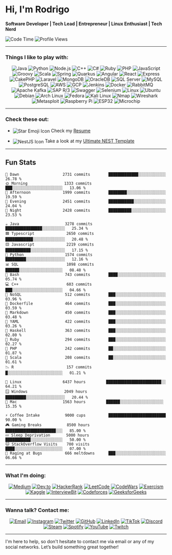 # Hi, I'm Rodrigo  
**Software Developer | Tech Lead | Entrepreneur | Linux Enthusiast | Tech Nerd** 

![Code Time](http://img.shields.io/badge/Code%20Time-2%2C478%20hrs%2041%20mins-blue)     ![Profile Views](http://img.shields.io/badge/Profile%20Views-255-blue)

---

### Things I like to play with:
<p align="center">
  <img alt="Java" src="https://img.shields.io/badge/-Java-007396?style=flat-square&logo=java&logoColor=white" />
  <img alt="Python" src="https://img.shields.io/badge/-Python-3776AB?style=flat-square&logo=python&logoColor=white" />
  <img alt="Node.js" src="https://img.shields.io/badge/-Node.js-43853d?style=flat-square&logo=node.js&logoColor=white" />
  <img alt="C++" src="https://img.shields.io/badge/-C++-00599C?style=flat-square&logo=c%2B%2B&logoColor=white" />
  <img alt="C#" src="https://img.shields.io/badge/-C%23-239120?style=flat-square&logo=c-sharp&logoColor=white" />
  <img alt="Ruby" src="https://img.shields.io/badge/-Ruby-CC342D?style=flat-square&logo=ruby&logoColor=white" />
  <img alt="PHP" src="https://img.shields.io/badge/-PHP-777BB4?style=flat-square&logo=php&logoColor=white" />
  <img alt="JavaScript" src="https://img.shields.io/badge/-JavaScript-F7DF1E?style=flat-square&logo=javascript&logoColor=white" />
  <img alt="Groovy" src="https://img.shields.io/badge/-Groovy-4298B8?style=flat-square&logo=apache-groovy&logoColor=white" />
  <img alt="Scala" src="https://img.shields.io/badge/-Scala-DC322F?style=flat-square&logo=scala&logoColor=white" />
  <img alt="Spring" src="https://img.shields.io/badge/-Spring-6DB33F?style=flat-square&logo=spring&logoColor=white" />
  <img alt="Quarkus" src="https://img.shields.io/badge/-Quarkus-4695EB?style=flat-square&logo=quarkus&logoColor=white" />
  <img alt="Angular" src="https://img.shields.io/badge/-Angular-DD0031?style=flat-square&logo=angular&logoColor=white" />
  <img alt="React" src="https://img.shields.io/badge/-React-61DAFB?style=flat-square&logo=react&logoColor=white" />
  <img alt="Express" src="https://img.shields.io/badge/-Express-000000?style=flat-square&logo=express&logoColor=white" />
  <img alt="CakePHP" src="https://img.shields.io/badge/-CakePHP-D33C43?style=flat-square&logo=cakephp&logoColor=white" />
  <img alt="Laravel" src="https://img.shields.io/badge/-Laravel-FF2D20?style=flat-square&logo=laravel&logoColor=white" />
  <img alt="MongoDB" src="https://img.shields.io/badge/-MongoDB-47A248?style=flat-square&logo=mongodb&logoColor=white" />
  <img alt="OracleDB" src="https://img.shields.io/badge/-OracleDB-F80000?style=flat-square&logo=oracle&logoColor=white" />
  <img alt="SQL Server" src="https://img.shields.io/badge/-SQL%20Server-CC2927?style=flat-square&logo=microsoft-sql-server&logoColor=white" />
  <img alt="MySQL" src="https://img.shields.io/badge/-MySQL-4479A1?style=flat-square&logo=mysql&logoColor=white" />
  <img alt="PostgreSQL" src="https://img.shields.io/badge/-PostgreSQL-336791?style=flat-square&logo=postgresql&logoColor=white" />
  <img alt="AWS" src="https://img.shields.io/badge/-AWS-232F3E?style=flat-square&logo=amazon-aws&logoColor=white" />
  <img alt="GCP" src="https://img.shields.io/badge/-Google_Cloud-4285F4?style=flat-square&logo=google-cloud&logoColor=white" />
  <img alt="Jenkins" src="https://img.shields.io/badge/-Jenkins-D24939?style=flat-square&logo=jenkins&logoColor=white" />
  <img alt="Docker" src="https://img.shields.io/badge/-Docker-2496ED?style=flat-square&logo=docker&logoColor=white" />
  <img alt="RabbitMQ" src="https://img.shields.io/badge/-RabbitMQ-FF6600?style=flat-square&logo=rabbitmq&logoColor=white" />
  <img alt="Apache Kafka" src="https://img.shields.io/badge/-Apache%20Kafka-231F20?style=flat-square&logo=apache-kafka&logoColor=white" />
  <img alt="SAP R/3" src="https://img.shields.io/badge/-SAP_R%2F3-0FAAFF?style=flat-square&logo=sap&logoColor=white" />
  <img alt="Swagger" src="https://img.shields.io/badge/-Swagger-85EA2D?style=flat-square&logo=swagger&logoColor=black" />
  <img alt="Selenium" src="https://img.shields.io/badge/-Selenium-43B02A?style=flat-square&logo=selenium&logoColor=white" />
  <img alt="Linux" src="https://img.shields.io/badge/-Linux-FCC624?style=flat-square&logo=linux&logoColor=black" />
  <img alt="Ubuntu" src="https://img.shields.io/badge/-Ubuntu-E95420?style=flat-square&logo=ubuntu&logoColor=white" />
  <img alt="Debian" src="https://img.shields.io/badge/-Debian-A81D33?style=flat-square&logo=debian&logoColor=white" />
  <img alt="Arch Linux" src="https://img.shields.io/badge/-Arch_Linux-1793D1?style=flat-square&logo=arch-linux&logoColor=white" />
  <img alt="Fedora" src="https://img.shields.io/badge/-Fedora-294172?style=flat-square&logo=fedora&logoColor=white" />
  <img alt="Kali Linux" src="https://img.shields.io/badge/-Kali_Linux-557C94?style=flat-square&logo=kali-linux&logoColor=white" />
  <img alt="Nmap" src="https://img.shields.io/badge/-Nmap-0040FF?style=flat-square&logo=nmap&logoColor=white" />
  <img alt="Wireshark" src="https://img.shields.io/badge/-Wireshark-1679A7?style=flat-square&logo=wireshark&logoColor=white" />
  <img alt="Metasploit" src="https://img.shields.io/badge/-Metasploit-0579C3?style=flat-square&logo=metasploit&logoColor=white" />
  <img alt="Raspberry Pi" src="https://img.shields.io/badge/-Raspberry_Pi-A22846?style=flat-square&logo=raspberry-pi&logoColor=white" />
  <img alt="ESP32" src="https://img.shields.io/badge/-ESP32-000000?style=flat-square&logo=esp32&logoColor=white" />
  <img alt="Microchip" src="https://img.shields.io/badge/-Microchip-CC0000?style=flat-square&logo=microchip&logoColor=white" />
</p>

---

### Check these out:

<ul>
  <li>
    <p>
      <img src="https://img.icons8.com/emoji/16/000000/star-emoji.png" alt="Star Emoji Icon" style="vertical-align: middle;"/> Check my 
      <a href="docs/resume.md">Resume</a>
    </p>
  </li>
  <li>
    <p>
      <img src="https://img.icons8.com/color/16/000000/nestjs.png" alt="NestJS Icon" style="vertical-align: middle;"/> Take a look at my 
      <a href="https://github.com/napalm23zero/ultimate-typescript-nestjs-api-template">Ultimate NEST Template</a>
    </p>
  </li>
</ul>

---

## Fun Stats
```text
🌌 Dawn                   2731 commits        █████████████░░░░░░░░░░░░   26.78 % 
🌞 Morning                1333 commits        ███░░░░░░░░░░░░░░░░░░░░░░   13.06 % 
🌆 Afternoon              1999 commits        ████████░░░░░░░░░░░░░░░░░   19.59 % 
🌃 Evening                2451 commits        ███████████░░░░░░░░░░░░░░   24.04 % 
🌙 Night                  2428 commits        ██████████░░░░░░░░░░░░░░░   23.53 %
```
```text
☕ Java                    3278 commits       ████████████████░░░░░░░░░░   25.34 %
🟦 Typescript              2650 commits       ████████████░░░░░░░░░░░░░░   20.48 %
🟨 Javascript              2219 commits       ███████████░░░░░░░░░░░░░░░   17.15 %
🐍 Python                  1574 commits       █████████░░░░░░░░░░░░░░░░░   12.16 %
📊 SQL                     1098 commits       ██████░░░░░░░░░░░░░░░░░░░   08.48 %
🐚 Bash                    743 commits        ████░░░░░░░░░░░░░░░░░░░░░   05.74 %
💻 C++                     603 commits        ███░░░░░░░░░░░░░░░░░░░░░░   04.66 %
📂 NoSQL                   512 commits        ███░░░░░░░░░░░░░░░░░░░░░░   03.96 %
🐳 Dockerfile              464 commits        ███░░░░░░░░░░░░░░░░░░░░░░   03.59 %
📝 Markdown                450 commits        ███░░░░░░░░░░░░░░░░░░░░░░   03.48 %
📄 YAML                    422 commits        ███░░░░░░░░░░░░░░░░░░░░░░   03.26 %
🔣 Haskell                 363 commits        ███░░░░░░░░░░░░░░░░░░░░░░   02.80 %
💎 Ruby                    294 commits        ███░░░░░░░░░░░░░░░░░░░░░░   02.27 %
🐘 PHP                     242 commits        ██░░░░░░░░░░░░░░░░░░░░░░░   01.87 %
🔮 Scala                   208 commits        ██░░░░░░░░░░░░░░░░░░░░░░░   01.61 %
📉 R                       157 commits        █░░░░░░░░░░░░░░░░░░░░░░░░   01.21 %
```
```text
🐧 Linux                  6437 hours         ████████████████████████░░   64.21 % 
🪟 Windows                2049 hours         █████████░░░░░░░░░░░░░░░░░   20.44 % 
🍏 Mac                    1563 hours         ██████░░░░░░░░░░░░░░░░░░░   15.35 %
```
```text
⚡ Coffee Intake           9000 cups          █████████████████████████   90.00 % 
🎮 Gaming Breaks           8500 hours         ██████████████████████░░░   85.00 % 
💤 Sleep Deprivation       5000 hours         ███████████░░░░░░░░░░░░░░   50.00 % 
🐱 StackOverflow Visits    700 visits         ████░░░░░░░░░░░░░░░░░░░░░   07.00 % 
🤬 Raging at Bugs          666 meltdowns      ███░░░░░░░░░░░░░░░░░░░░░░   06.66 % 
```

---

### What I'm doing:
<p align="center">
  <a href="https://medium.com/@napalm23zero"><img src="https://img.shields.io/badge/Medium-12100E?style=for-the-badge&logo=medium&logoColor=white" alt="Medium"></a>
  <a href="https://dev.to/napalm23zero"><img src="https://img.shields.io/badge/Dev.to-0A0A0A?style=for-the-badge&logo=dev.to&logoColor=white" alt="Dev.to"></a>
  <a href="https://www.hackerrank.com/profile/napalm23zero"><img src="https://img.shields.io/badge/HackerRank-2EC866?style=for-the-badge&logo=hackerrank&logoColor=white" alt="HackerRank"></a>
  <a href="https://leetcode.com/u/napalm23zero/"><img src="https://img.shields.io/badge/LeetCode-FFA116?style=for-the-badge&logo=leetcode&logoColor=white" alt="LeetCode"></a>
  <a href="https://www.codewars.com/users/napalm23zero"><img src="https://img.shields.io/badge/CodeWars-B1361E?style=for-the-badge&logo=codewars&logoColor=white" alt="CodeWars"></a>
  <a href="https://exercism.org/napalm23zero"><img src="https://img.shields.io/badge/Exercism-1F8ACB?style=for-the-badge&logo=exercism&logoColor=white" alt="Exercism"></a>
  <a href="https://www.kaggle.com/napalm23zero"><img src="https://img.shields.io/badge/Kaggle-20BEFF?style=for-the-badge&logo=kaggle&logoColor=white" alt="Kaggle"></a>
  <a href="https://www.interviewbit.com/profile/rodrigo-dantas/"><img src="https://img.shields.io/badge/InterviewBit-1E4159?style=for-the-badge&logo=interviewbit&logoColor=white" alt="InterviewBit"></a>
  <a href="https://codeforces.com/profile/napalm23zero"><img src="https://img.shields.io/badge/Codeforces-1F8ACB?style=for-the-badge&logo=codeforces&logoColor=white" alt="Codeforces"></a>
  <a href="https://www.geeksforgeeks.org/user/napalm23zero/"><img src="https://img.shields.io/badge/GeeksforGeeks-2F8D46?style=for-the-badge&logo=geeksforgeeks&logoColor=white" alt="GeeksforGeeks"></a>
</p>

---

### Wanna talk? **Contact me:**

<p align="center">
  <a href="mailto:rodrigo.dantas@hustletech.dev"><img src="https://img.icons8.com/color/48/000000/email.png" alt="Email"></a>
  <a href="https://www.instagram.com/napalm23zero"><img src="https://img.icons8.com/color/48/000000/instagram-new.png" alt="Instagram"></a>
  <a href="https://twitter.com/napalm23zero"><img src="https://img.icons8.com/color/48/000000/twitter.png" alt="Twitter"></a>
  <a href="https://github.com/napalm23zero"><img src="https://img.icons8.com/color/48/000000/github.png" alt="GitHub"></a>
  <a href="https://www.linkedin.com/in/napalm23zero"><img src="https://img.icons8.com/color/48/000000/linkedin.png" alt="LinkedIn"></a>
  <a href="https://www.tiktok.com/@napalm23zero"><img src="https://img.icons8.com/color/48/000000/tiktok.png" alt="TikTok"></a>
  <a href="https://discord.com/users/napalm23zero"><img src="https://img.icons8.com/color/48/000000/discord-logo.png" alt="Discord"></a>
  <a href="https://steamcommunity.com/id/napalm23zero"><img src="https://img.icons8.com/color/48/000000/steam.png" alt="Steam"></a>
  <a href="https://open.spotify.com/user/22shqo6vu5mqvdgwxi66gawta"><img src="https://img.icons8.com/color/48/000000/spotify.png" alt="Spotify"></a>
  <a href="https://www.youtube.com/@napalm23zero"><img src="https://img.icons8.com/color/48/000000/youtube-play.png" alt="YouTube"></a>
  <a href="https://www.twitch.tv/napalm23zero"><img src="https://img.icons8.com/color/48/000000/twitch.png" alt="Twitch"></a>
</p>

---

I'm here to help, so don't hesitate to contact me via email or any of my social networks. Let’s build something great together!
